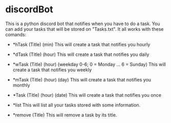 # discordBot
This is a python discord bot that notifies when you have to do a task. You can add your tasks that will be stored on "Tasks.txt". It all works with these comands:

- *hTask (Title) (min)
This will create a task that notifies you hourly

- *dTask (Title) (hour)
This will create a task that notifies you daily

- *wTask (Title) (hour) (weekday 0-6; 0 = Monday ... 6 = Sunday)
This will create a task that notifies you weekly

- *mTask (Title) (hour) (day)
This will create a task that notifies you monthly

- *Task (Title) (hour) (date)
This will create a task that notifies you once

- *list
This will list all your tasks stored with some information.

- *remove (Title)
This will remove a task by its title.
